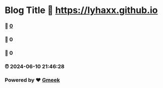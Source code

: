 # Blog Title :link: https://lyhaxx.github.io 
### :page_facing_up: [0](https://lyhaxx.github.io/tag.html) 
### :speech_balloon: 0 
### :hibiscus: 0 
### :alarm_clock: 2024-06-10 21:46:28 
### Powered by :heart: [Gmeek](https://github.com/Meekdai/Gmeek)
